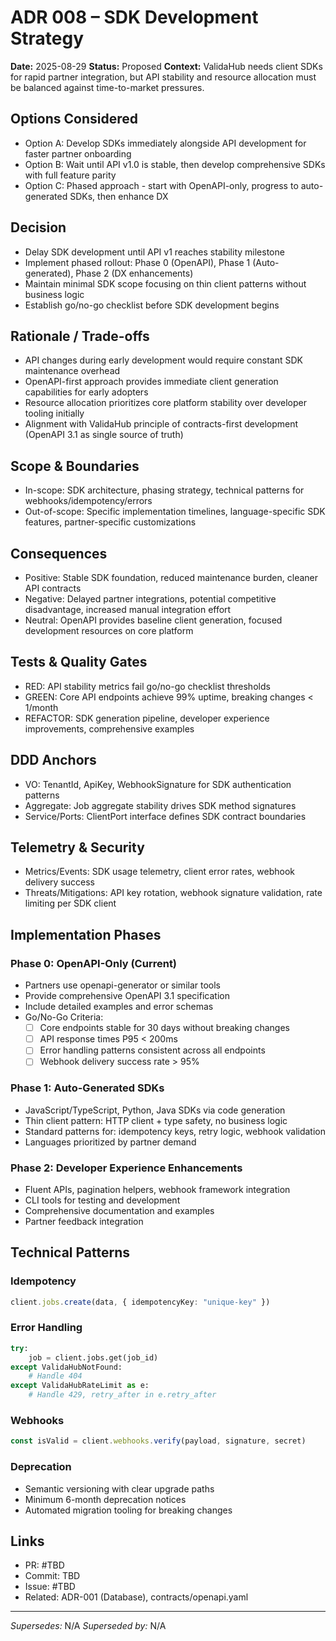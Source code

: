 # ADR 008 – SDK Development Strategy

**Date:** 2025-08-29
**Status:** Proposed
**Context:** ValidaHub needs client SDKs for rapid partner integration, but API stability and resource allocation must be balanced against time-to-market pressures.

## Options Considered
- Option A: Develop SDKs immediately alongside API development for faster partner onboarding
- Option B: Wait until API v1.0 is stable, then develop comprehensive SDKs with full feature parity
- Option C: Phased approach - start with OpenAPI-only, progress to auto-generated SDKs, then enhance DX

## Decision
- Delay SDK development until API v1 reaches stability milestone
- Implement phased rollout: Phase 0 (OpenAPI), Phase 1 (Auto-generated), Phase 2 (DX enhancements)
- Maintain minimal SDK scope focusing on thin client patterns without business logic
- Establish go/no-go checklist before SDK development begins

## Rationale / Trade-offs
- API changes during early development would require constant SDK maintenance overhead
- OpenAPI-first approach provides immediate client generation capabilities for early adopters
- Resource allocation prioritizes core platform stability over developer tooling initially
- Alignment with ValidaHub principle of contracts-first development (OpenAPI 3.1 as single source of truth)

## Scope & Boundaries
- In-scope: SDK architecture, phasing strategy, technical patterns for webhooks/idempotency/errors
- Out-of-scope: Specific implementation timelines, language-specific SDK features, partner-specific customizations

## Consequences
- Positive: Stable SDK foundation, reduced maintenance burden, cleaner API contracts
- Negative: Delayed partner integrations, potential competitive disadvantage, increased manual integration effort
- Neutral: OpenAPI provides baseline client generation, focused development resources on core platform

## Tests & Quality Gates
- RED: API stability metrics fail go/no-go checklist thresholds
- GREEN: Core API endpoints achieve 99% uptime, breaking changes < 1/month
- REFACTOR: SDK generation pipeline, developer experience improvements, comprehensive examples

## DDD Anchors
- VO: TenantId, ApiKey, WebhookSignature for SDK authentication patterns
- Aggregate: Job aggregate stability drives SDK method signatures
- Service/Ports: ClientPort interface defines SDK contract boundaries

## Telemetry & Security
- Metrics/Events: SDK usage telemetry, client error rates, webhook delivery success
- Threats/Mitigations: API key rotation, webhook signature validation, rate limiting per SDK client

## Implementation Phases

### Phase 0: OpenAPI-Only (Current)
- Partners use openapi-generator or similar tools
- Provide comprehensive OpenAPI 3.1 specification
- Include detailed examples and error schemas
- Go/No-Go Criteria:
  - [ ] Core endpoints stable for 30 days without breaking changes
  - [ ] API response times P95 < 200ms
  - [ ] Error handling patterns consistent across all endpoints
  - [ ] Webhook delivery success rate > 95%

### Phase 1: Auto-Generated SDKs
- JavaScript/TypeScript, Python, Java SDKs via code generation
- Thin client pattern: HTTP client + type safety, no business logic
- Standard patterns for: idempotency keys, retry logic, webhook validation
- Languages prioritized by partner demand

### Phase 2: Developer Experience Enhancements
- Fluent APIs, pagination helpers, webhook framework integration
- CLI tools for testing and development
- Comprehensive documentation and examples
- Partner feedback integration

## Technical Patterns

### Idempotency
```typescript
client.jobs.create(data, { idempotencyKey: "unique-key" })
```

### Error Handling
```python
try:
    job = client.jobs.get(job_id)
except ValidaHubNotFound:
    # Handle 404
except ValidaHubRateLimit as e:
    # Handle 429, retry_after in e.retry_after
```

### Webhooks
```javascript
const isValid = client.webhooks.verify(payload, signature, secret)
```

### Deprecation
- Semantic versioning with clear upgrade paths
- Minimum 6-month deprecation notices
- Automated migration tooling for breaking changes

## Links
- PR: #TBD
- Commit: TBD
- Issue: #TBD
- Related: ADR-001 (Database), contracts/openapi.yaml

---

_Supersedes:_ N/A
_Superseded by:_ N/A